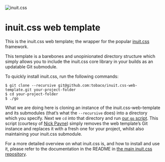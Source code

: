 ![inuit.css](http://inuitcss.com/img/content/logo.png)

# inuit.css web template

This is the inuit.css web template; the wrapper for the popular
[inuit.css](https://github.com/csswizardry/inuit.css) framework.

This template is a barebones and unopinionated directory structure which simply
allows you to include the inuit.css core library in your builds as an updatable
Git submodule.

To quickly install inuit.css, run the following commands:

    $ git clone --recursive git@github.com:tobaco/inuit.css-web-template.git your-project-folder
    $ cd your-project-folder
    $ ./go

What we are doing here is cloning an instance of the inuit.css-web-template and
its submodules (that’s what the `--recursive` does) into a directory which you
specify. Next we `cd` into that directory and run [our `go` script](https://github.com/csswizardry/inuit.css-web-template/blob/master/go).
This script (courtesy of [Nick Payne](http://twitter.com/makeusabrew)) simply
removes the web template’s Git instance and replaces it with a fresh one for
your project, whilst also maintaining your inuit.css submodule.

For a more detailed overview on what inuit.css is, and how to install and use
it, please refer to the documentation in the README in
[the main inuit.css repository](https://github.com/csswizardry/inuit.css).
